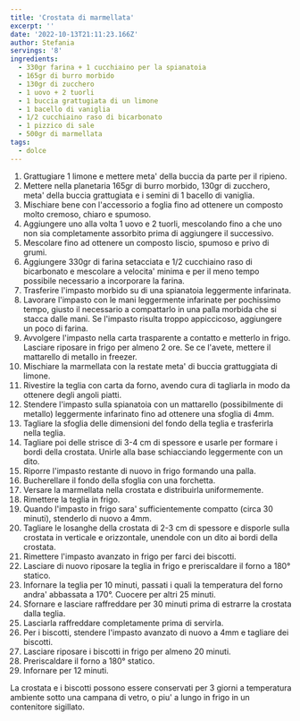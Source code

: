```yaml
---
title: 'Crostata di marmellata'
excerpt: ''
date: '2022-10-13T21:11:23.166Z'
author: Stefania
servings: '8'
ingredients:
  - 330gr farina + 1 cucchiaino per la spianatoia
  - 165gr di burro morbido
  - 130gr di zucchero
  - 1 uovo + 2 tuorli
  - 1 buccia grattugiata di un limone
  - 1 bacello di vaniglia
  - 1/2 cucchiaino raso di bicarbonato
  - 1 pizzico di sale
  - 500gr di marmellata
tags:
  - dolce
---
```


1. Grattugiare 1 limone e mettere meta' della buccia da parte per il ripieno.
2. Mettere nella planetaria 165gr di burro morbido, 130gr di zucchero, meta' della buccia grattugiata e i semini di 1 bacello di vaniglia.
3. Mischiare bene con l'accessorio a foglia fino ad ottenere un composto molto cremoso, chiaro e spumoso.
4. Aggiungere uno alla volta 1 uovo e 2 tuorli, mescolando fino a che uno non sia completamente assorbito prima di aggiungere il successivo.
5. Mescolare fino ad ottenere un composto liscio, spumoso e privo di grumi.
6. Aggiungere 330gr di farina setacciata e 1/2 cucchiaino raso di bicarbonato e mescolare a velocita' minima e per il meno tempo possibile necessario a incorporare la farina.
7. Trasferire l'impasto morbido su di una spianatoia leggermente infarinata.
8. Lavorare l'impasto con le mani leggermente infarinate per pochissimo tempo, giusto il necessario a compattarlo in una palla morbida che si stacca dalle mani. Se l'impasto risulta troppo appiccicoso, aggiungere un poco di farina.
9. Avvolgere l'impasto nella carta trasparente a contatto e metterlo in frigo. Lasciare riposare in frigo per almeno 2 ore. Se ce l'avete, mettere il mattarello di metallo in freezer.
10. Mischiare la marmellata con la restate meta' di buccia grattuggiata di limone.
11. Rivestire la teglia con carta da forno, avendo cura di tagliarla in modo da ottenere degli angoli piatti.
12. Stendere l'impasto sulla spianatoia con un mattarello (possibilmente di metallo) leggermente infarinato fino ad ottenere una sfoglia di 4mm.
13. Tagliare la sfoglia delle dimensioni del fondo della teglia e trasferirla nella teglia.
14. Tagliare poi delle strisce di 3-4 cm di spessore e usarle per formare i bordi della crostata. Unirle alla base schiacciando leggermente con un dito.
15. Riporre l'impasto restante di nuovo in frigo formando una palla.
16. Bucherellare il fondo della sfoglia con una forchetta.
17. Versare la marmellata nella crostata e distribuirla uniformemente.
18. Rimettere la teglia in frigo.
19. Quando l'impasto in frigo sara' sufficientemente compatto (circa 30 minuti), stenderlo di nuovo a 4mm.
20. Tagliare le losanghe della crostata di 2-3 cm di spessore e disporle sulla crostata in verticale e orizzontale, unendole con un dito ai bordi della crostata.
21. Rimettere l'impasto avanzato in frigo per farci dei biscotti.
22. Lasciare di nuovo riposare la teglia in frigo e preriscaldare il forno a 180° statico.
23. Infornare la teglia per 10 minuti, passati i quali la temperatura del forno andra' abbassata a 170°. Cuocere per altri 25 minuti.
24. Sfornare e lasciare raffreddare per 30 minuti prima di estrarre la crostata dalla teglia.
25. Lasciarla raffreddare completamente prima di servirla.
26. Per i biscotti, stendere l'impasto avanzato di nuovo a 4mm e tagliare dei biscotti.
27. Lasciare riposare i biscotti in frigo per almeno 20 minuti.
28. Preriscaldare il forno a 180° statico.
29. Infornare per 12 minuti.

La crostata e i biscotti possono essere conservati per 3 giorni a temperatura ambiente sotto una campana di vetro, o piu' a lungo in frigo in un contenitore sigillato.
